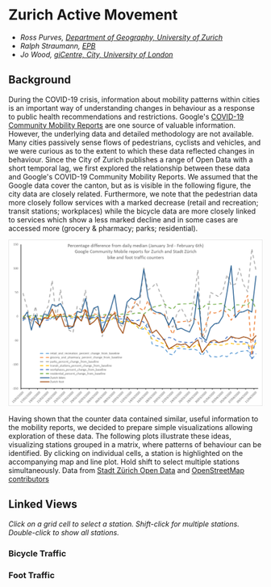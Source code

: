 <!-- Scripts to link to the Vega/Vega-Lite runtime -->
<script src="https://cdn.jsdelivr.net/npm/vega@5"></script>
<script src="https://cdn.jsdelivr.net/npm/vega-lite@4"></script>
<script src="https://cdn.jsdelivr.net/npm/vega-embed@6"></script>

# Zurich Active Movement

- _Ross Purves, [Department of Geography, University of Zurich](https://www.geo.uzh.ch/~rsp/)_
- _Ralph Straumann, [EPB](https://www.ebp.ch/en)_
- _Jo Wood, [giCentre, City, University of London](https://www.gicentre.net/jwo)_

## Background

During the COVID-19 crisis, information about mobility patterns within cities is an important way of understanding changes in behaviour as a response to public health recommendations and restrictions. Google's [COVID-19 Community Mobility Reports](https://www.google.com/covid19/mobility/) are one source of valuable information. However, the underlying data and detailed methodology are not available. Many cities passively sense flows of pedestrians, cyclists and vehicles, and we were curious as to the extent to which these data reflected changes in behaviour. Since the City of Zurich publishes a range of Open Data with a short temporal lag, we first explored the relationship between these data and Google's COVID-19 Community Mobility Reports. We assumed that the Google data cover the canton, but as is visible in the following figure, the city data are closely related. Furthermore, we note that the pedestrian data more closely follow services with a marked decrease (retail and recreation; transit stations; workplaces) while the bicycle data are more closely linked to services which show a less marked decline and in some cases are accessed more (grocery & pharmacy; parks; residential).

![comparison chart](images/comparison.png)

Having shown that the counter data contained similar, useful information to the mobility reports, we decided to prepare simple visualizations allowing exploration of these data. The following plots illustrate these ideas, visualizing stations grouped in a matrix, where patterns of behaviour can be identified. By clicking on individual cells, a station is highlighted on the accompanying map and line plot. Hold shift to select multiple stations simultaneously. Data from [Stadt Z&uuml;rich Open Data](https://data.stadt-zuerich.ch/dataset/ted_taz_verkehrszaehlungen_werte_fussgaenger_velo) and [OpenStreetMap contributors](https://www.openstreetmap.org/copyright)

## Linked Views

_Click on a grid cell to select a station. Shift-click for multiple stations. Double-click to show all stations._

### Bicycle Traffic

<div class="wide" id="visLinkedBicycle"></div>

### Foot Traffic

<div class="wide" id="visLinkedFoot"></div>

<!-- Script containing the vis specs used above. Must be at end of document. -->
<script src="js/zurichVisSpecs.js"></script>

